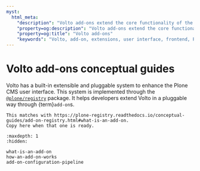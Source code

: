 ```yaml
---
myst:
  html_meta:
    "description": "Volto add-ons extend the core functionality of the Plone CMS user interface."
    "property=og:description": "Volto add-ons extend the core functionality of the Plone CMS user interface."
    "property=og:title": "Volto add-ons"
    "keywords": "Volto, add-on, extensions, user interface, frontend, Plone"
---
```


# Volto add-ons conceptual guides

Volto has a built-in extensible and pluggable system to enhance the Plone CMS user interface.
This system is implemented through the [`@plone/registry`](https://plone-registry.readthedocs.io/) package.
It helps developers extend Volto in a pluggable way through {term}`add-on`s.

```{todo}
This matches with https://plone-registry.readthedocs.io/conceptual-guides/add-on-registry.html#what-is-an-add-on.
Copy here when that one is ready.
```

```{toctree}
:maxdepth: 1
:hidden:

what-is-an-add-on
how-an-add-on-works
add-on-configuration-pipeline
```

